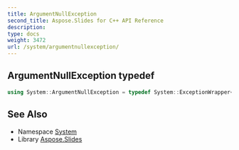 ```yaml
---
title: ArgumentNullException
second_title: Aspose.Slides for C++ API Reference
description: 
type: docs
weight: 3472
url: /system/argumentnullexception/
---
```

## ArgumentNullException typedef




```cpp
using System::ArgumentNullException = typedef System::ExceptionWrapper<Details_ArgumentNullException >
```

## See Also

* Namespace [System](../)
* Library [Aspose.Slides](../../)